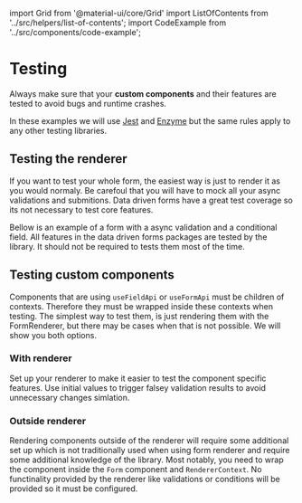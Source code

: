 import Grid from '@material-ui/core/Grid'
import ListOfContents from '../src/helpers/list-of-contents';
import CodeExample from '../src/components/code-example';

<Grid container item>
<Grid item xs={12} md={10}>

# Testing

Always make sure that your **custom components** and their features are tested to avoid bugs and runtime crashes.

In these examples we will use [Jest](https://jestjs.io/) and [Enzyme](https://enzymejs.github.io/enzyme/docs/api/) but the same rules apply to any other testing libraries.

## Testing the renderer

If you want to test your whole form, the easiest way is just to render it as you would normaly. Be carefoul that you will have to mock all your async validations and submitions. Data driven forms have a great test coverage so its not necessary to test core features.

Bellow is an example of a form with a async validation and a conditional field. All features in the data driven forms packages are tested by the library. It should not be required to tests them most of the time.

<CodeExample source="tests/form-renderer.test" />

## Testing custom components

Components that are using `useFieldApi` or `useFormApi` must be children of contexts. Therefore they must be wrapped inside these contexts when testing. The simplest way to test them, is just rendering them with the FormRenderer, but there may be cases when that is not possible. We will show you both options.

### With renderer

Set up your renderer to make it easier to test the component specific features. Use initial values to trigger falsey validation results to avoid unnecessary changes simlation.

<CodeExample source="tests/custom-component-with-renderer.test" />

### Outside renderer

Rendering components outside of the renderer will require some additional set up which is not traditionally used when using form renderer and require some additional knowledge of the library. Most notably, you need to wrap the component inside the `Form` component and `RendererContext`. No functinality provided by the renderer like validations or conditions will be provided so it must be configured.

<CodeExample source="tests/custom-component-outside-renderer.test" />

</Grid>
<Grid item xs={false} md={2}>
  <ListOfContents file="testing" />
</Grid>
</Grid>
